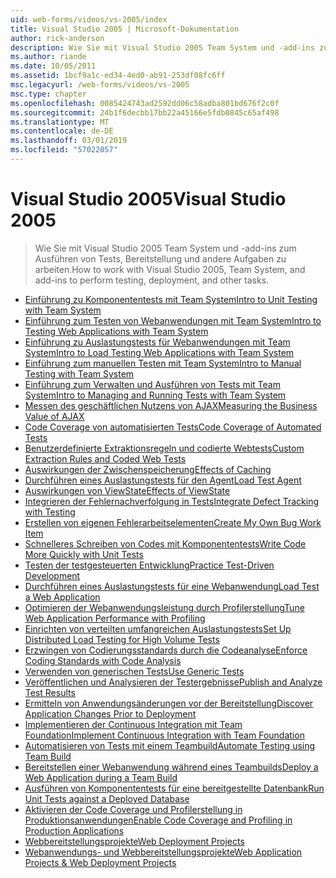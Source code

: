 ```yaml
---
uid: web-forms/videos/vs-2005/index
title: Visual Studio 2005 | Microsoft-Dokumentation
author: rick-anderson
description: Wie Sie mit Visual Studio 2005 Team System und -add-ins zum Ausführen von Tests, Bereitstellung und andere Aufgaben zu arbeiten.
ms.author: riande
ms.date: 10/05/2011
ms.assetid: 1bcf9a1c-ed34-4ed0-ab91-253df08fc6ff
msc.legacyurl: /web-forms/videos/vs-2005
msc.type: chapter
ms.openlocfilehash: 0085424743ad2592dd06c58adba801bd676f2c0f
ms.sourcegitcommit: 24b1f6decbb17bb22a45166e5fdb0845c65af498
ms.translationtype: MT
ms.contentlocale: de-DE
ms.lasthandoff: 03/01/2019
ms.locfileid: "57022057"
---
```

<a name="visual-studio-2005"></a><span data-ttu-id="f9d92-103">Visual Studio 2005</span><span class="sxs-lookup"><span data-stu-id="f9d92-103">Visual Studio 2005</span></span>
====================
> <span data-ttu-id="f9d92-104">Wie Sie mit Visual Studio 2005 Team System und -add-ins zum Ausführen von Tests, Bereitstellung und andere Aufgaben zu arbeiten.</span><span class="sxs-lookup"><span data-stu-id="f9d92-104">How to work with Visual Studio 2005, Team System, and add-ins to perform testing, deployment, and other tasks.</span></span>


- [<span data-ttu-id="f9d92-105">Einführung zu Komponententests mit Team System</span><span class="sxs-lookup"><span data-stu-id="f9d92-105">Intro to Unit Testing with Team System</span></span>](introduction-to-unit-testing-with-team-system.md)
- [<span data-ttu-id="f9d92-106">Einführung zum Testen von Webanwendungen mit Team System</span><span class="sxs-lookup"><span data-stu-id="f9d92-106">Intro to Testing Web Applications with Team System</span></span>](introduction-to-testing-web-applications-with-team-system.md)
- [<span data-ttu-id="f9d92-107">Einführung zu Auslastungstests für Webanwendungen mit Team System</span><span class="sxs-lookup"><span data-stu-id="f9d92-107">Intro to Load Testing Web Applications with Team System</span></span>](introduction-to-load-testing-web-applications-with-team-system.md)
- [<span data-ttu-id="f9d92-108">Einführung zum manuellen Testen mit Team System</span><span class="sxs-lookup"><span data-stu-id="f9d92-108">Intro to Manual Testing with Team System</span></span>](introduction-to-manual-testing-with-team-system.md)
- [<span data-ttu-id="f9d92-109">Einführung zum Verwalten und Ausführen von Tests mit Team System</span><span class="sxs-lookup"><span data-stu-id="f9d92-109">Intro to Managing and Running Tests with Team System</span></span>](introduction-to-managing-and-running-tests-with-team-system.md)
- [<span data-ttu-id="f9d92-110">Messen des geschäftlichen Nutzens von AJAX</span><span class="sxs-lookup"><span data-stu-id="f9d92-110">Measuring the Business Value of AJAX</span></span>](measuring-the-business-value-of-ajax.md)
- [<span data-ttu-id="f9d92-111">Code Coverage von automatisierten Tests</span><span class="sxs-lookup"><span data-stu-id="f9d92-111">Code Coverage of Automated Tests</span></span>](code-coverage-of-automated-tests.md)
- [<span data-ttu-id="f9d92-112">Benutzerdefinierte Extraktionsregeln und codierte Webtests</span><span class="sxs-lookup"><span data-stu-id="f9d92-112">Custom Extraction Rules and Coded Web Tests</span></span>](custom-extraction-rules-and-coded-web-tests.md)
- [<span data-ttu-id="f9d92-113">Auswirkungen der Zwischenspeicherung</span><span class="sxs-lookup"><span data-stu-id="f9d92-113">Effects of Caching</span></span>](the-effects-of-caching.md)
- [<span data-ttu-id="f9d92-114">Durchführen eines Auslastungstests für den Agent</span><span class="sxs-lookup"><span data-stu-id="f9d92-114">Load Test Agent</span></span>](using-the-load-test-agent.md)
- [<span data-ttu-id="f9d92-115">Auswirkungen von ViewState</span><span class="sxs-lookup"><span data-stu-id="f9d92-115">Effects of ViewState</span></span>](the-effects-of-viewstate.md)
- [<span data-ttu-id="f9d92-116">Integrieren der Fehlernachverfolgung in Tests</span><span class="sxs-lookup"><span data-stu-id="f9d92-116">Integrate Defect Tracking with Testing</span></span>](how-do-i-integrate-defect-tracking-with-testing.md)
- [<span data-ttu-id="f9d92-117">Erstellen von eigenen Fehlerarbeitselementen</span><span class="sxs-lookup"><span data-stu-id="f9d92-117">Create My Own Bug Work Item</span></span>](how-do-i-create-my-own-bug-work-item.md)
- [<span data-ttu-id="f9d92-118">Schnelleres Schreiben von Codes mit Komponententests</span><span class="sxs-lookup"><span data-stu-id="f9d92-118">Write Code More Quickly with Unit Tests</span></span>](how-do-i-write-code-more-quickly-with-unit-tests.md)
- [<span data-ttu-id="f9d92-119">Testen der testgesteuerten Entwicklung</span><span class="sxs-lookup"><span data-stu-id="f9d92-119">Practice Test-Driven Development</span></span>](how-do-i-practice-test-driven-development.md)
- [<span data-ttu-id="f9d92-120">Durchführen eines Auslastungstests für eine Webanwendung</span><span class="sxs-lookup"><span data-stu-id="f9d92-120">Load Test a Web Application</span></span>](how-do-i-load-test-a-web-application.md)
- [<span data-ttu-id="f9d92-121">Optimieren der Webanwendungsleistung durch Profilerstellung</span><span class="sxs-lookup"><span data-stu-id="f9d92-121">Tune Web Application Performance with Profiling</span></span>](how-do-i-tune-web-application-performance-with-profiling.md)
- [<span data-ttu-id="f9d92-122">Einrichten von verteilten umfangreichen Auslastungstests</span><span class="sxs-lookup"><span data-stu-id="f9d92-122">Set Up Distributed Load Testing for High Volume Tests</span></span>](how-do-i-set-up-distributed-load-testing-for-high-volume-tests.md)
- [<span data-ttu-id="f9d92-123">Erzwingen von Codierungsstandards durch die Codeanalyse</span><span class="sxs-lookup"><span data-stu-id="f9d92-123">Enforce Coding Standards with Code Analysis</span></span>](how-do-i-enforce-coding-standards-with-code-analysis.md)
- [<span data-ttu-id="f9d92-124">Verwenden von generischen Tests</span><span class="sxs-lookup"><span data-stu-id="f9d92-124">Use Generic Tests</span></span>](how-do-i-use-generic-tests.md)
- [<span data-ttu-id="f9d92-125">Veröffentlichen und Analysieren der Testergebnisse</span><span class="sxs-lookup"><span data-stu-id="f9d92-125">Publish and Analyze Test Results</span></span>](how-do-i-publish-and-analyze-test-results.md)
- [<span data-ttu-id="f9d92-126">Ermitteln von Anwendungsänderungen vor der Bereitstellung</span><span class="sxs-lookup"><span data-stu-id="f9d92-126">Discover Application Changes Prior to Deployment</span></span>](how-do-i-discover-application-changes-prior-to-deployment.md)
- [<span data-ttu-id="f9d92-127">Implementieren der Continuous Integration mit Team Foundation</span><span class="sxs-lookup"><span data-stu-id="f9d92-127">Implement Continuous Integration with Team Foundation</span></span>](how-do-i-implement-continuous-integration-with-team-foundation.md)
- [<span data-ttu-id="f9d92-128">Automatisieren von Tests mit einem Teambuild</span><span class="sxs-lookup"><span data-stu-id="f9d92-128">Automate Testing using Team Build</span></span>](how-do-i-automate-testing-using-team-build.md)
- [<span data-ttu-id="f9d92-129">Bereitstellen einer Webanwendung während eines Teambuilds</span><span class="sxs-lookup"><span data-stu-id="f9d92-129">Deploy a Web Application during a Team Build</span></span>](how-do-i-deploy-a-web-application-during-a-team-build.md)
- [<span data-ttu-id="f9d92-130">Ausführen von Komponententests für eine bereitgestellte Datenbank</span><span class="sxs-lookup"><span data-stu-id="f9d92-130">Run Unit Tests against a Deployed Database</span></span>](how-do-i-run-unit-tests-against-a-deployed-database.md)
- [<span data-ttu-id="f9d92-131">Aktivieren der Code Coverage und Profilerstellung in Produktionsanwendungen</span><span class="sxs-lookup"><span data-stu-id="f9d92-131">Enable Code Coverage and Profiling in Production Applications</span></span>](how-do-i-enable-code-coverage-and-profiling-in-production-applications.md)
- [<span data-ttu-id="f9d92-132">Webbereitstellungsprojekte</span><span class="sxs-lookup"><span data-stu-id="f9d92-132">Web Deployment Projects</span></span>](web-deployment-projects.md)
- [<span data-ttu-id="f9d92-133">Webanwendungs- und Webbereitstellungsprojekte</span><span class="sxs-lookup"><span data-stu-id="f9d92-133">Web Application Projects & Web Deployment Projects</span></span>](web-application-projects-web-deployment-projects.md)
